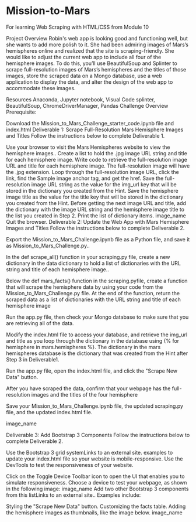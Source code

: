 # Mission-to-Mars
For learning Web Scraping with HTML/CSS from Module 10

Project Overview
Robin's web app is looking good and functioning well, but she wants to add more polish to it. She had been admiring images of Mars’s hemispheres online and realized that the site is scraping-friendly. She would like to adjust the current web app to include all four of the hemisphere images. To do this, you’ll use BeautifulSoup and Splinter to scrape full-resolution images of Mars’s hemispheres and the titles of those images, store the scraped data on a Mongo database, use a web application to display the data, and alter the design of the web app to accommodate these images.

Resources
Anaconda, Jupyter notebook, Visual Code
splinter, BeautifulSoup, ChromeDriverManager, Pandas
Challenge Overview
Prerequisite:

Download the Mission_to_Mars_Challenge_starter_code.ipynb file and index.html
Deliverable 1: Scrape Full-Resolution Mars Hemisphere Images and Titles
Follow the instructions below to complete Deliverable 1.

Use your browser to visit the Mars Hemispheres website to view the hemisphere images..
Create a list to hold the .jpg image URL string and title for each hemisphere image.
Write code to retrieve the full-resolution image URL and title for each hemisphere image. The full-resolution image will have the .jpg extension.
Loop through the full-resolution image URL, click the link, find the Sample image anchor tag, and get the href.
Save the full-resolution image URL string as the value for the img_url key that will be stored in the dictionary you created from the Hint.
Save the hemisphere image title as the value for the title key that will be stored in the dictionary you created from the Hint.
Before getting the next image URL and title, add the dictionary with the image URL string and the hemisphere image title to the list you created in Step 2.
Print the list of dictionary items. image_name
Quit the browser.
Deliverable 2: Update the Web App with Mars Hemisphere Images and Titles
Follow the instructions below to complete Deliverable 2.

Export the Mission_to_Mars_Challenge.ipynb file as a Python file, and save it as Mission_to_Mars_Challenge.py..

In the def scrape_all() function in your scraping.py file, create a new dictionary in the data dictionary to hold a list of dictionaries with the URL string and title of each hemisphere image..

Below the def mars_facts() function in the scraping.pyfile, create a function that will scrape the hemisphere data by using your code from the
Mission_to_Mars_Challenge.py file. At the end of the function, return the scraped data as a list of dictionaries with the URL string and title of each hemisphere image

Run the app.py file, then check your Mongo database to make sure that you are retrieving all of the data.

Modify the index.html file to access your database, and retrieve the img_url and title as you loop through the dictionary in the database using {% for hemisphere in mars.hemispheres %}. The dictionary in the mars hemispheres database is the dictionary that was created from the Hint after Step 3 in Deliverable1.

Run the app.py file, open the index.html file, and click the "Scrape New Data" button.

After you have scraped the data, confirm that your webpage has the full-resolution images and the titles of the four hemisphere

Save your Mission_to_Mars_Challenge.ipynb file, the updated scraping.py file, and the updated index.html file.

image_name

Deliverable 3: Add Bootstrap 3 Components
Follow the instructions below to complete Deliverable 2.

Use the Bootstrap 3 grid systemLinks to an external site. examples to update your index.html file so your website is mobile-responsive. Use the DevTools to test the responsiveness of your website.

Click on the Toggle Device Toolbar icon to open the UI that enables you to simulate responsiveness.
Choose a device to test your webpage, as shown in the following image: image_name
Add two other Bootstrap 3 components from this listLinks to an external site.. Examples include:

Styling the "Scrape New Data" button.
Customizing the facts table.
Adding the hemisphere images as thumbnails, like the image below. image_name
